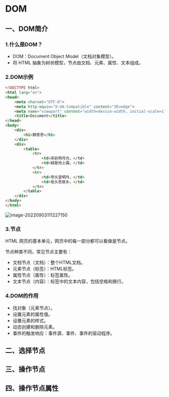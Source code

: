 # DOM

## 一、DOM简介

### 1.什么是DOM？

- DOM：Document Object Model（文档对象模型）。
- 将 HTML 抽象为树状模型，节点由文档、元素、属性、文本组成。

### 2.DOM示例

```html
<!DOCTYPE html>
<html lang="en">
<head>
    <meta charset="UTF-8">
    <meta http-equiv="X-UA-Compatible" content="IE=edge">
    <meta name="viewport" content="width=device-width, initial-scale=1.0">
    <title>Document</title>
</head>
<body>
    <div>
        <h1>静夜思</h1>
    </div>
    <div>
        <table>
            <tr>
                <td>床前明月光，</td>
                <td>疑是地上霜。</td>
            </tr>
            <tr>
                <td>举头望明月，</td>
                <td>低头思故乡。</td>
            </tr>
        </table>
    </div>
</body>
</html>
```

![image-20220903111227150](E:\Pictures\Typora\image-20220903111227150.png)

### 3.节点

HTML 网页的基本单元，网页中的每一部分都可以看做是节点。

节点种类不同，常见节点主要有：

- 文档节点（文档）：整个HTML文档。
- 元素节点（标签）：HTML标签。
- 属性节点（属性）：标签属性。
- 文本节点（内容）：标签中的文本内容，包括空格和换行。

### 4.DOM的作用

- 找对象（元素节点）。
- 设置元素的属性值。
- 设置元素的样式。
- 动态创建和删除元素。
- 事件的触发响应：事件源、事件、事件的驱动程序。

## 二、选择节点



## 三、操作节点



## 四、操作节点属性



